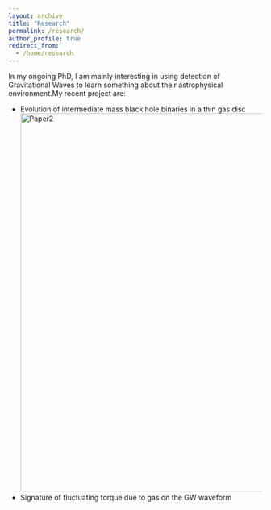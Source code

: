 ```yaml
---
layout: archive
title: "Research"
permalink: /research/
author_profile: true
redirect_from:
  - /home/research
---
```


In my ongoing PhD, I am mainly interesting in using detection of Gravitational Waves to learn something about their astrophysical environment.My recent project are:

* Evolution of intermediate mass black hole binaries in a thin gas disc<br>
<img class="img-responsive" src="https://muditgarg96.github.io/images/Paper2.png" title="Paper2" width="750"><br>
* Signature of fluctuating torque due to gas on the GW waveform
